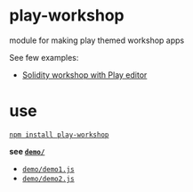 # play-workshop
module for making play themed workshop apps

See few examples:
- [Solidity workshop with Play editor](https://github.com/ethereum-play/workshop-solidity)

# use
[`npm install play-workshop`](https://www.npmjs.com/package/play-workshop)

**see [`demo/`](https://github.com/ethereum-play/play-workshop/tree/master/demo)**
  * [`demo/demo1.js`](./demo/demo1.js)
  * [`demo/demo2.js`](./demo/demo2.js)
